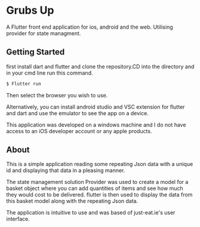 # Grubs Up

A Flutter front end application for ios, android and the web. Utilising provider for state managment.

## Getting Started
first install dart and flutter and clone the repository.CD into the directory and in your cmd line run this command.
```bash
$ Flutter run
```
Then select the browser you wish to use.

Alternatively, you can install android studio and VSC extension for flutter and dart and use the emulator to see the app on a device.

This application was developed on a windows machine and I do not have access to an iOS developer account or any apple products.

## About
This is a simple application reading some repeating Json data with a unique id and displaying that data in a pleasing manner. 

The state management solution Provider was used to create a model for a basket object where you can add quantities of items and see how much they would cost to be delivered.
flutter is then used to display the data from this basket model along with the repeating Json data. 

The application is intuitive to use and was based of just-eat.ie's user interface.


